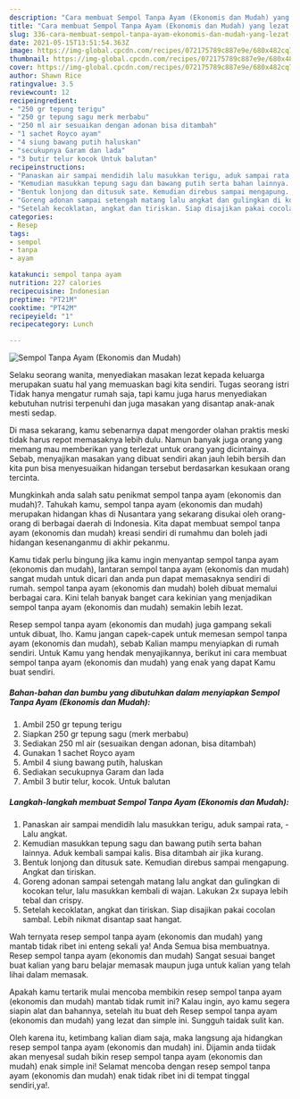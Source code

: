 ```yaml
---
description: "Cara membuat Sempol Tanpa Ayam (Ekonomis dan Mudah) yang lezat dan Mudah Dibuat"
title: "Cara membuat Sempol Tanpa Ayam (Ekonomis dan Mudah) yang lezat dan Mudah Dibuat"
slug: 336-cara-membuat-sempol-tanpa-ayam-ekonomis-dan-mudah-yang-lezat-dan-mudah-dibuat
date: 2021-05-15T13:51:54.363Z
image: https://img-global.cpcdn.com/recipes/072175789c887e9e/680x482cq70/sempol-tanpa-ayam-ekonomis-dan-mudah-foto-resep-utama.jpg
thumbnail: https://img-global.cpcdn.com/recipes/072175789c887e9e/680x482cq70/sempol-tanpa-ayam-ekonomis-dan-mudah-foto-resep-utama.jpg
cover: https://img-global.cpcdn.com/recipes/072175789c887e9e/680x482cq70/sempol-tanpa-ayam-ekonomis-dan-mudah-foto-resep-utama.jpg
author: Shawn Rice
ratingvalue: 3.5
reviewcount: 12
recipeingredient:
- "250 gr tepung terigu"
- "250 gr tepung sagu merk merbabu"
- "250 ml air sesuaikan dengan adonan bisa ditambah"
- "1 sachet Royco ayam"
- "4 siung bawang putih haluskan"
- "secukupnya Garam dan lada"
- "3 butir telur kocok Untuk balutan"
recipeinstructions:
- "Panaskan air sampai mendidih lalu masukkan terigu, aduk sampai rata,  Lalu angkat."
- "Kemudian masukkan tepung sagu dan bawang putih serta bahan lainnya. Aduk kembali sampai kalis. Bisa ditambah air jika kurang."
- "Bentuk lonjong dan ditusuk sate. Kemudian direbus sampai mengapung. Angkat dan tiriskan."
- "Goreng adonan sampai setengah matang lalu angkat dan gulingkan di kocokan telur, lalu masukkan kembali di wajan. Lakukan 2x supaya lebih tebal dan crispy."
- "Setelah kecoklatan, angkat dan tiriskan. Siap disajikan pakai cocolan sambal. Lebih nikmat disantap saat hangat."
categories:
- Resep
tags:
- sempol
- tanpa
- ayam

katakunci: sempol tanpa ayam 
nutrition: 227 calories
recipecuisine: Indonesian
preptime: "PT21M"
cooktime: "PT42M"
recipeyield: "1"
recipecategory: Lunch

---
```



![Sempol Tanpa Ayam (Ekonomis dan Mudah)](https://img-global.cpcdn.com/recipes/072175789c887e9e/680x482cq70/sempol-tanpa-ayam-ekonomis-dan-mudah-foto-resep-utama.jpg)

Selaku seorang wanita, menyediakan masakan lezat kepada keluarga merupakan suatu hal yang memuaskan bagi kita sendiri. Tugas seorang istri Tidak hanya mengatur rumah saja, tapi kamu juga harus menyediakan kebutuhan nutrisi terpenuhi dan juga masakan yang disantap anak-anak mesti sedap.

Di masa  sekarang, kamu sebenarnya dapat mengorder olahan praktis meski tidak harus repot memasaknya lebih dulu. Namun banyak juga orang yang memang mau memberikan yang terlezat untuk orang yang dicintainya. Sebab, menyajikan masakan yang dibuat sendiri akan jauh lebih bersih dan kita pun bisa menyesuaikan hidangan tersebut berdasarkan kesukaan orang tercinta. 



Mungkinkah anda salah satu penikmat sempol tanpa ayam (ekonomis dan mudah)?. Tahukah kamu, sempol tanpa ayam (ekonomis dan mudah) merupakan hidangan khas di Nusantara yang sekarang disukai oleh orang-orang di berbagai daerah di Indonesia. Kita dapat membuat sempol tanpa ayam (ekonomis dan mudah) kreasi sendiri di rumahmu dan boleh jadi hidangan kesenanganmu di akhir pekanmu.

Kamu tidak perlu bingung jika kamu ingin menyantap sempol tanpa ayam (ekonomis dan mudah), lantaran sempol tanpa ayam (ekonomis dan mudah) sangat mudah untuk dicari dan anda pun dapat memasaknya sendiri di rumah. sempol tanpa ayam (ekonomis dan mudah) boleh dibuat memalui berbagai cara. Kini telah banyak banget cara kekinian yang menjadikan sempol tanpa ayam (ekonomis dan mudah) semakin lebih lezat.

Resep sempol tanpa ayam (ekonomis dan mudah) juga gampang sekali untuk dibuat, lho. Kamu jangan capek-capek untuk memesan sempol tanpa ayam (ekonomis dan mudah), sebab Kalian mampu menyiapkan di rumah sendiri. Untuk Kamu yang hendak menyajikannya, berikut ini cara membuat sempol tanpa ayam (ekonomis dan mudah) yang enak yang dapat Kamu buat sendiri.

<!--inarticleads1-->

##### Bahan-bahan dan bumbu yang dibutuhkan dalam menyiapkan Sempol Tanpa Ayam (Ekonomis dan Mudah):

1. Ambil 250 gr tepung terigu
1. Siapkan 250 gr tepung sagu (merk merbabu)
1. Sediakan 250 ml air (sesuaikan dengan adonan, bisa ditambah)
1. Gunakan 1 sachet Royco ayam
1. Ambil 4 siung bawang putih, haluskan
1. Sediakan secukupnya Garam dan lada
1. Ambil 3 butir telur, kocok. Untuk balutan




<!--inarticleads2-->

##### Langkah-langkah membuat Sempol Tanpa Ayam (Ekonomis dan Mudah):

1. Panaskan air sampai mendidih lalu masukkan terigu, aduk sampai rata,  - Lalu angkat.
1. Kemudian masukkan tepung sagu dan bawang putih serta bahan lainnya. Aduk kembali sampai kalis. Bisa ditambah air jika kurang.
1. Bentuk lonjong dan ditusuk sate. Kemudian direbus sampai mengapung. Angkat dan tiriskan.
1. Goreng adonan sampai setengah matang lalu angkat dan gulingkan di kocokan telur, lalu masukkan kembali di wajan. Lakukan 2x supaya lebih tebal dan crispy.
1. Setelah kecoklatan, angkat dan tiriskan. Siap disajikan pakai cocolan sambal. Lebih nikmat disantap saat hangat.




Wah ternyata resep sempol tanpa ayam (ekonomis dan mudah) yang mantab tidak ribet ini enteng sekali ya! Anda Semua bisa membuatnya. Resep sempol tanpa ayam (ekonomis dan mudah) Sangat sesuai banget buat kalian yang baru belajar memasak maupun juga untuk kalian yang telah lihai dalam memasak.

Apakah kamu tertarik mulai mencoba membikin resep sempol tanpa ayam (ekonomis dan mudah) mantab tidak rumit ini? Kalau ingin, ayo kamu segera siapin alat dan bahannya, setelah itu buat deh Resep sempol tanpa ayam (ekonomis dan mudah) yang lezat dan simple ini. Sungguh taidak sulit kan. 

Oleh karena itu, ketimbang kalian diam saja, maka langsung aja hidangkan resep sempol tanpa ayam (ekonomis dan mudah) ini. Dijamin anda tiidak akan menyesal sudah bikin resep sempol tanpa ayam (ekonomis dan mudah) enak simple ini! Selamat mencoba dengan resep sempol tanpa ayam (ekonomis dan mudah) enak tidak ribet ini di tempat tinggal sendiri,ya!.

